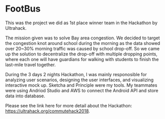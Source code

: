 # FootBus
This was the project we did as 1st place winner team in the Hackathon by Ultrahack. 

The mission given was to solve Bay area congestion. We decided to target the congestion knot around school during the morning as the data showed over 20~30% morning traffic was caused by school drop-off. So we came up the solution to decentralize the drop-off with multiple dropping points, where each one will have guardians for walking with students to finish the last-mile travel together. 

During the 3 days 2 nights Hackathon, I was mainly responosible for analyzing user scenarios, designing the user interfaces, and visualizing interactive mock up. Sketcha and Principle were my tools. My teammates were using Andriod Studio and AWS to connect the Android API and store data into database.  

Please see the link here for more detail about the Hackathon: https://ultrahack.org/commutehack2018. 
